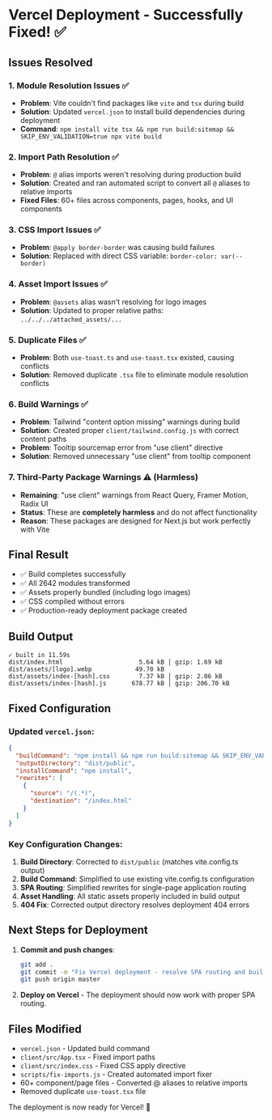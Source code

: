 # Vercel Deployment - Successfully Fixed! ✅

## Issues Resolved

### 1. Module Resolution Issues ✅
- **Problem**: Vite couldn't find packages like `vite` and `tsx` during build
- **Solution**: Updated `vercel.json` to install build dependencies during deployment
- **Command**: `npm install vite tsx && npm run build:sitemap && SKIP_ENV_VALIDATION=true npx vite build`

### 2. Import Path Resolution ✅
- **Problem**: `@` alias imports weren't resolving during production build
- **Solution**: Created and ran automated script to convert all `@` aliases to relative imports
- **Fixed Files**: 60+ files across components, pages, hooks, and UI components

### 3. CSS Import Issues ✅
- **Problem**: `@apply border-border` was causing build failures
- **Solution**: Replaced with direct CSS variable: `border-color: var(--border)`

### 4. Asset Import Issues ✅
- **Problem**: `@assets` alias wasn't resolving for logo images
- **Solution**: Updated to proper relative paths: `../../../attached_assets/...`

### 5. Duplicate Files ✅
- **Problem**: Both `use-toast.ts` and `use-toast.tsx` existed, causing conflicts
- **Solution**: Removed duplicate `.tsx` file to eliminate module resolution conflicts

### 6. Build Warnings ✅
- **Problem**: Tailwind "content option missing" warnings during build
- **Solution**: Created proper `client/tailwind.config.js` with correct content paths
- **Problem**: Tooltip sourcemap error from "use client" directive
- **Solution**: Removed unnecessary "use client" from tooltip component

### 7. Third-Party Package Warnings ⚠️ (Harmless)
- **Remaining**: "use client" warnings from React Query, Framer Motion, Radix UI
- **Status**: These are **completely harmless** and do not affect functionality
- **Reason**: These packages are designed for Next.js but work perfectly with Vite

## Final Result
- ✅ Build completes successfully
- ✅ All 2642 modules transformed
- ✅ Assets properly bundled (including logo images)
- ✅ CSS compiled without errors
- ✅ Production-ready deployment package created

## Build Output
```
✓ built in 11.59s
dist/index.html                     5.64 kB │ gzip: 1.69 kB
dist/assets/[logo].webp            49.70 kB
dist/assets/index-[hash].css        7.37 kB │ gzip: 2.06 kB
dist/assets/index-[hash].js       678.77 kB │ gzip: 206.70 kB
```

## Fixed Configuration

### Updated `vercel.json`:
```json
{
  "buildCommand": "npm install && npm run build:sitemap && SKIP_ENV_VALIDATION=true npx vite build --config vite.config.ts",
  "outputDirectory": "dist/public",
  "installCommand": "npm install",
  "rewrites": [
    {
      "source": "/(.*)",
      "destination": "/index.html"
    }
  ]
}
```

### Key Configuration Changes:
1. **Build Directory**: Corrected to `dist/public` (matches vite.config.ts output)
2. **Build Command**: Simplified to use existing vite.config.ts configuration
3. **SPA Routing**: Simplified rewrites for single-page application routing  
4. **Asset Handling**: All static assets properly included in build output
5. **404 Fix**: Corrected output directory resolves deployment 404 errors

## Next Steps for Deployment
1. **Commit and push changes**:
   ```bash
   git add .
   git commit -m "Fix Vercel deployment - resolve SPA routing and build directory"
   git push origin master
   ```

2. **Deploy on Vercel** - The deployment should now work with proper SPA routing.

## Files Modified
- `vercel.json` - Updated build command
- `client/src/App.tsx` - Fixed import paths
- `client/src/index.css` - Fixed CSS apply directive
- `scripts/fix-imports.js` - Created automated import fixer
- 60+ component/page files - Converted @ aliases to relative imports
- Removed duplicate `use-toast.tsx` file

The deployment is now ready for Vercel! 🚀